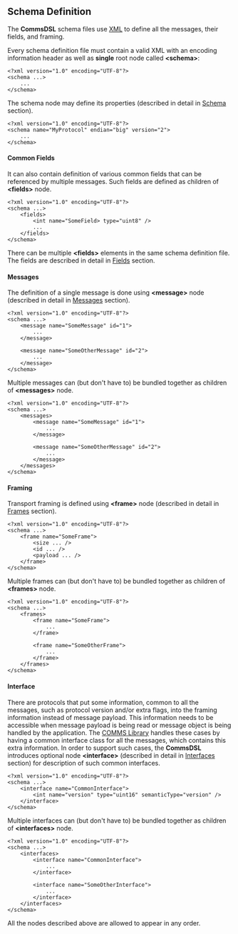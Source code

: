 ## Schema Definition
The **CommsDSL** schema files use [XML](https://en.wikipedia.org/wiki/XML) to
define all the messages, their fields, and framing.

Every schema definition file must contain a valid XML with an encoding
information header as well as **single** root node called **&lt;schema&gt;**:
```
<?xml version="1.0" encoding="UTF-8"?>
<schema ...>
    ...
</schema>
```
The schema node may define its properties (described in detail in 
[Schema](../schema/schema.md) section).
```
<?xml version="1.0" encoding="UTF-8"?>
<schema name="MyProtocol" endian="big" version="2">
    ...
</schema>
```

#### Common Fields
It can also contain definition of various common fields that can be referenced
by multiple messages. Such fields are defined as children of **&lt;fields&gt;** node.
```
<?xml version="1.0" encoding="UTF-8"?>
<schema ...>
    <fields>
        <int name="SomeField> type="uint8" />
        ...
    </fields>
</schema>
```
There can be multiple **&lt;fields&gt;** elements in the same schema definition file.
The fields are described in detail in [Fields](../fields/fields.md) section.

#### Messages
The definition of a single message is done using **&lt;message&gt;** node (described
in detail in [Messages](../messages/messages.md) section).
```
<?xml version="1.0" encoding="UTF-8"?>
<schema ...>
    <message name="SomeMessage" id="1">
        ...
    </message>
    
    <message name="SomeOtherMessage" id="2">
        ...
    </message>
</schema>
```
Multiple messages can (but don't have to) be bundled together as children of **&lt;messages&gt;** node.
```
<?xml version="1.0" encoding="UTF-8"?>
<schema ...>
    <messages>
        <message name="SomeMessage" id="1">
            ...
        </message>
        
        <message name="SomeOtherMessage" id="2">
            ...
        </message>
    </messages>
</schema>
```

#### Framing
Transport framing is defined using **&lt;frame&gt;** node (described in detail in
[Frames](../frames/frames.md) section).
```
<?xml version="1.0" encoding="UTF-8"?>
<schema ...>
    <frame name="SomeFrame">
        <size ... />
        <id ... />
        <payload ... />
    </frame>
</schema> 
```
Multiple frames can (but don't have to) be bundled together as children of **&lt;frames&gt;** node.
```
<?xml version="1.0" encoding="UTF-8"?>
<schema ...>
    <frames>
        <frame name="SomeFrame">
            ...
        </frame>
        
        <frame name="SomeOtherFrame">
            ...
        </frame>        
    </frames>
</schema> 
```

#### Interface
There are protocols that put some information, common to all the messages, such as 
protocol version and/or extra flags, into the framing information instead of message payload.
This information needs to be accessible when message payload is being read or
message object is being handled by the application. The 
[COMMS Library](https://github.com/arobenko/comms_champion#comms-library)
handles these cases by having a common interface class for all the messages, which
contains this extra information. In order to support such cases, the **CommsDSL** 
introduces optional node **&lt;interface&gt;** (described in detail in 
[Interfaces](../interfaces/interfaces.md) section) for description of such common
interfaces.
```
<?xml version="1.0" encoding="UTF-8"?>
<schema ...>
    <interface name="CommonInterface">
        <int name="version" type="uint16" semanticType="version" />
    </interface>
</schema> 
```
Multiple interfaces can (but don't have to) be bundled together as children of **&lt;interfaces&gt;** node.
```
<?xml version="1.0" encoding="UTF-8"?>
<schema ...>
    <interfaces>
        <interface name="CommonInterface">
            ...
        </interface>
        
        <interface name="SomeOtherInterface">
            ...
        </interface>        
    </interfaces>
</schema> 
```

All the nodes described above are allowed to appear in any order.

